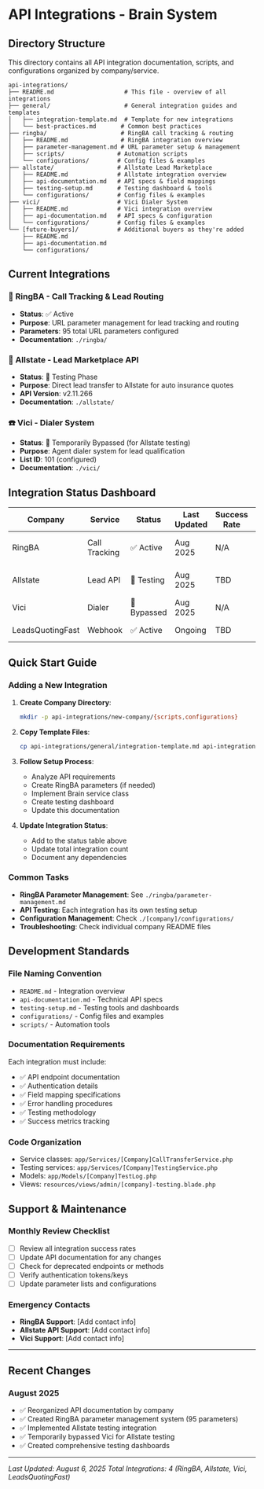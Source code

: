 # API Integrations - Brain System

## **Directory Structure**

This directory contains all API integration documentation, scripts, and configurations organized by company/service.

```
api-integrations/
├── README.md                    # This file - overview of all integrations
├── general/                     # General integration guides and templates
│   ├── integration-template.md  # Template for new integrations
│   └── best-practices.md       # Common best practices
├── ringba/                     # RingBA call tracking & routing
│   ├── README.md               # RingBA integration overview
│   ├── parameter-management.md # URL parameter setup & management
│   ├── scripts/               # Automation scripts
│   └── configurations/        # Config files & examples
├── allstate/                  # Allstate Lead Marketplace
│   ├── README.md              # Allstate integration overview
│   ├── api-documentation.md   # API specs & field mappings
│   ├── testing-setup.md       # Testing dashboard & tools
│   └── configurations/        # Config files & examples
├── vici/                      # Vici Dialer System
│   ├── README.md              # Vici integration overview
│   ├── api-documentation.md   # API specs & configuration
│   └── configurations/        # Config files & examples
└── [future-buyers]/           # Additional buyers as they're added
    ├── README.md
    ├── api-documentation.md
    └── configurations/
```

## **Current Integrations**

### **🎯 RingBA** - Call Tracking & Lead Routing
- **Status**: ✅ Active
- **Purpose**: URL parameter management for lead tracking and routing
- **Parameters**: 95 total URL parameters configured
- **Documentation**: `./ringba/`

### **🏢 Allstate** - Lead Marketplace API
- **Status**: 🧪 Testing Phase
- **Purpose**: Direct lead transfer to Allstate for auto insurance quotes
- **API Version**: v2.11.266
- **Documentation**: `./allstate/`

### **☎️ Vici** - Dialer System
- **Status**: 🔄 Temporarily Bypassed (for Allstate testing)
- **Purpose**: Agent dialer system for lead qualification
- **List ID**: 101 (configured)
- **Documentation**: `./vici/`

## **Integration Status Dashboard**

| Company | Service | Status | Last Updated | Success Rate | Notes |
|---------|---------|--------|--------------|--------------|-------|
| RingBA | Call Tracking | ✅ Active | Aug 2025 | N/A | 95 parameters configured |
| Allstate | Lead API | 🧪 Testing | Aug 2025 | TBD | Testing dashboard active |
| Vici | Dialer | 🔄 Bypassed | Aug 2025 | N/A | Temporarily disabled |
| LeadsQuotingFast | Webhook | ✅ Active | Ongoing | TBD | Primary lead source |

## **Quick Start Guide**

### **Adding a New Integration**

1. **Create Company Directory**:
   ```bash
   mkdir -p api-integrations/new-company/{scripts,configurations}
   ```

2. **Copy Template Files**:
   ```bash
   cp api-integrations/general/integration-template.md api-integrations/new-company/README.md
   ```

3. **Follow Setup Process**:
   - Analyze API requirements
   - Create RingBA parameters (if needed)
   - Implement Brain service class
   - Create testing dashboard
   - Update this documentation

4. **Update Integration Status**:
   - Add to the status table above
   - Update total integration count
   - Document any dependencies

### **Common Tasks**

- **RingBA Parameter Management**: See `./ringba/parameter-management.md`
- **API Testing**: Each integration has its own testing setup
- **Configuration Management**: Check `./[company]/configurations/`
- **Troubleshooting**: Check individual company README files

## **Development Standards**

### **File Naming Convention**
- `README.md` - Integration overview
- `api-documentation.md` - Technical API specs
- `testing-setup.md` - Testing tools and dashboards
- `configurations/` - Config files and examples
- `scripts/` - Automation tools

### **Documentation Requirements**
Each integration must include:
- ✅ API endpoint documentation
- ✅ Authentication details
- ✅ Field mapping specifications
- ✅ Error handling procedures
- ✅ Testing methodology
- ✅ Success metrics tracking

### **Code Organization**
- Service classes: `app/Services/[Company]CallTransferService.php`
- Testing services: `app/Services/[Company]TestingService.php`
- Models: `app/Models/[Company]TestLog.php`
- Views: `resources/views/admin/[company]-testing.blade.php`

## **Support & Maintenance**

### **Monthly Review Checklist**
- [ ] Review all integration success rates
- [ ] Update API documentation for any changes
- [ ] Check for deprecated endpoints or methods
- [ ] Verify authentication tokens/keys
- [ ] Update parameter lists and configurations

### **Emergency Contacts**
- **RingBA Support**: [Add contact info]
- **Allstate API Support**: [Add contact info]
- **Vici Support**: [Add contact info]

---

## **Recent Changes**

### **August 2025**
- ✅ Reorganized API documentation by company
- ✅ Created RingBA parameter management system (95 parameters)
- ✅ Implemented Allstate testing integration
- ✅ Temporarily bypassed Vici for Allstate testing
- ✅ Created comprehensive testing dashboards

---

*Last Updated: August 6, 2025*
*Total Integrations: 4 (RingBA, Allstate, Vici, LeadsQuotingFast)*
